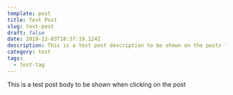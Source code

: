 ```yaml
---
template: post
title: Test Post
slug: test-post
draft: false
date: 2019-12-03T18:37:19.124Z
description: This is a test post description to be shown on the posts list
category: test
tags:
  - test-tag
---
```

This is a test post body to be shown when clicking on the post
